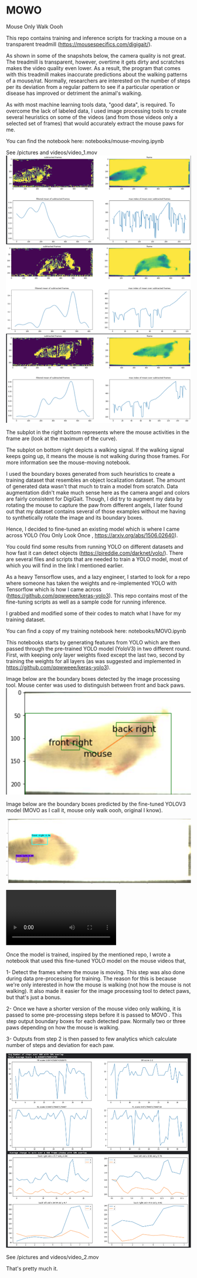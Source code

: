 # MOWO
Mouse Only Walk Oooh

This repo contains training and inference scripts for tracking a mouse on a transparent treadmill (https://mousespecifics.com/digigait/).

As shown in some of the snapshots below, the camera quality is not great. The treadmill is transparent, however, overtime it gets dirty and scratches makes the video quality even lower. As a result, the program that comes with this treadmill makes inaccurate predictions about the walking patterns of a mouse/rat. Normally, researchers are interested on the number of steps per its deviation from a regular pattern to see if a particular operation or disease has improved or detriment the animal's walking.

As with most machine learning tools data, "good data", is required. To overcome the lack of labeled data, I used image processing tools to create several heuristics on some of the videos (and from those videos only a selected set of frames) that would accurately extract the mouse paws for me.

You can find the notebook here: notebooks/mouse-moving.ipynb  

See /pictures and videos/video_1.mov
![alt text](pictures%20and%20videos/shot1.png)
![alt text](pictures%20and%20videos/shot2.png)
![alt text](pictures%20and%20videos/shot3.png)

The subplot in the right bottom represents where the mouse activities in the frame are (look at the maximum of the curve).  

The subplot on bottom right depicts a walking signal. If the walking signal keeps going up, it means the mouse is not walking during those frames. For more information see the mouse-moving notebook.


I used the boundary boxes generated from such heuristics to create a training dataset that resembles an object localization dataset. The amount of generated data wasn't that much to train a model from scratch. Data augmentation didn't make much sense here as the camera angel and colors are fairly consistent for DigiGait. Though, I did try to augment my data by rotating the mouse to capture the paw from different angels, I later found out that my dataset contains several of those examples without me having to synthetically rotate the image and its boundary boxes.



Hence, I decided to fine-tuned an existing model which is where I came across YOLO (You Only Look Once , https://arxiv.org/abs/1506.02640).

You could find some results from running YOLO on different datasets and how fast it can detect objects (https://pjreddie.com/darknet/yolo/). There are several files and scripts that are needed to train a YOLO model, most of which you will find in the link I mentioned earlier.

As a heavy Tensorflow uses, and a lazy engineer, I started to look for a repo where someone has taken the weights and re-implemented YOLO with Tensorflow which is how I came across (https://github.com/qqwweee/keras-yolo3). This repo contains most of the fine-tuning scripts as well as a sample code for running inference.

I grabbed and modified some of their codes to match what I have for my training dataset.

You can find a copy of my training notebook here: notebooks/MOVO.ipynb  

This notebooks starts by generating features from YOLO which are then passed through the pre-trained YOLO model (YoloV3)  in two different round. First, with keeping only layer weights fixed except the last two, second by training the weights for all layers (as was suggested and implemented in https://github.com/qqwweee/keras-yolo3).

Image below are the boundary boxes detected by the image processing tool. Mouse center was used to distinguish between front and back paws.
![alt text](pictures%20and%20videos/shot4.png)

Image below are the boundary boxes predicted by the fine-tuned YOLOV3 model (MOVO as I call it, mouse only walk oooh, original I know).

![alt text](pictures%20and%20videos/shot5.png)

![](pictures%20and%20videos/video_2.mov)


Once the model is trained, inspired by the mentioned repo, I wrote a notebook that used this fine-tuned YOLO model on the mouse videos that,

  1- Detect the frames where the mouse is moving. This step was also done during data pre-processing for training. The reason for this is because we're only interested in how the mouse is walking (not how the mouse is not walking). It also made it easier for the image processing tool to detect paws, but that's just a bonus.

  2- Once we have a shorter version of the mouse video only walking, it is passed to some pre-processing steps before it is passed to MOVO . This step output boundary boxes for each detected paw. Normally two or three paws depending on how the mouse is walking.

  3- Outputs from step 2 is then passed to few analytics which calculate number of steps and deviation for each paw.

![alt text](pictures%20and%20videos/shot6.png)

See /pictures and videos/video_2.mov

That's pretty much it.
